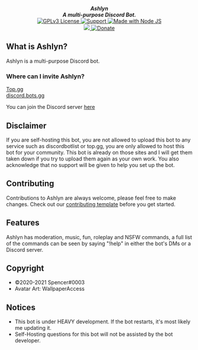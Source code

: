 <div align="center">
  <br>
  <strong><i>Ashlyn</i></strong>
  <br>
  <strong><i>A multi-purpose Discord Bot.</i></strong>
  <br>
<a href="https://github.com/Spencer-0003/Ashlyn/blob/master/LICENSE">
<img src="https://img.shields.io/badge/License-GPLv3-blue.svg?style=for-the-badge" alt="GPLv3 License">
</a>
<a href="https://discord.gg/wfyhsxZ6CV">
    <img src="https://img.shields.io/discord/782275109376360529.svg?label=Discord&logo=Discord&colorB=7289da&style=for-the-badge" alt="Support">
  </a>
  <a href="https://nodejs.org/en/download/">
    <img src="https://img.shields.io/badge/Made%20With-Node%20JS-green.svg?style=for-the-badge&logo=Javascript" alt="Made with Node JS">
  </a>
  
  <br>
    <a href="https://heroku.com/deploy?template=https://github.com/Spencer-0003/Ashlyn">
    <img src="https://img.shields.io/badge/deploy_to-heroku-997FBC.svg?style=for-the-badge&logo=Heroku">
  </a>
  <a href="https://paypal.me/stringbyte">
  <img  src="https://img.shields.io/badge/Donate-blue.svg?style=for-the-badge&logo=paypal"  alt="Donate">
  </a>
</div>

## What is Ashlyn?

Ashlyn is a multi-purpose Discord bot.

### Where can I invite Ashlyn?

[Top.gg](https://top.gg/bot/773305746695520298)\
[discord.bots.gg](https://discord.bots.gg/bots/773305746695520298)

You can join the Discord server [here](https://discord.gg/FhGVhR28pJ)

## Disclaimer

If you are self-hosting this bot, you are not allowed to upload this bot to any service such as discordbotlist or top.gg, you are only allowed to host this bot for your community. This bot is already on those sites and I will get them taken down if you try to upload them again as your own work. You also acknowledge that no support will be given to help you set up the bot.

## Contributing

Contributions to Ashlyn are always welcome, please feel free to make changes. Check out our [contributing template](https://github.com/Spencer/Ashlyn/blob/master/.github/CONTRIBUTING.md) before you get started.

## Features
Ashlyn has moderation, music, fun, roleplay and NSFW commands, a full list of the commands can be seen by saying "!help" in either the bot's DMs or a Discord server.

## Copyright

- ©2020-2021 Spencer#0003
- Avatar Art: WallpaperAccess


## Notices

- This bot is under HEAVY development. If the bot restarts, it's most likely me updating it.
- Self-Hosting questions for this bot will not be assisted by the bot developer.
